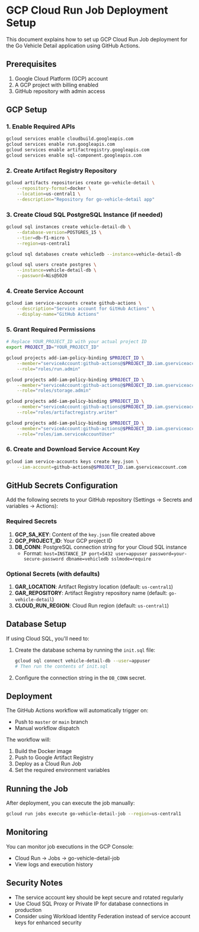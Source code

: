 # GCP Cloud Run Job Deployment Setup

This document explains how to set up GCP Cloud Run Job deployment for the Go Vehicle Detail application using GitHub Actions.

## Prerequisites

1. Google Cloud Platform (GCP) account
2. A GCP project with billing enabled
3. GitHub repository with admin access

## GCP Setup

### 1. Enable Required APIs

```bash
gcloud services enable cloudbuild.googleapis.com
gcloud services enable run.googleapis.com
gcloud services enable artifactregistry.googleapis.com
gcloud services enable sql-component.googleapis.com
```

### 2. Create Artifact Registry Repository

```bash
gcloud artifacts repositories create go-vehicle-detail \
    --repository-format=docker \
    --location=us-central1 \
    --description="Repository for go-vehicle-detail app"
```

### 3. Create Cloud SQL PostgreSQL Instance (if needed)

```bash
gcloud sql instances create vehicle-detail-db \
    --database-version=POSTGRES_15 \
    --tier=db-f1-micro \
    --region=us-central1

gcloud sql databases create vehicledb --instance=vehicle-detail-db

gcloud sql users create postgres \
    --instance=vehicle-detail-db \
    --password=Nis@5020
```

### 4. Create Service Account

```bash
gcloud iam service-accounts create github-actions \
    --description="Service account for GitHub Actions" \
    --display-name="GitHub Actions"
```

### 5. Grant Required Permissions

```bash
# Replace YOUR_PROJECT_ID with your actual project ID
export PROJECT_ID="YOUR_PROJECT_ID"

gcloud projects add-iam-policy-binding $PROJECT_ID \
    --member="serviceAccount:github-actions@$PROJECT_ID.iam.gserviceaccount.com" \
    --role="roles/run.admin"

gcloud projects add-iam-policy-binding $PROJECT_ID \
    --member="serviceAccount:github-actions@$PROJECT_ID.iam.gserviceaccount.com" \
    --role="roles/storage.admin"

gcloud projects add-iam-policy-binding $PROJECT_ID \
    --member="serviceAccount:github-actions@$PROJECT_ID.iam.gserviceaccount.com" \
    --role="roles/artifactregistry.writer"

gcloud projects add-iam-policy-binding $PROJECT_ID \
    --member="serviceAccount:github-actions@$PROJECT_ID.iam.gserviceaccount.com" \
    --role="roles/iam.serviceAccountUser"
```

### 6. Create and Download Service Account Key

```bash
gcloud iam service-accounts keys create key.json \
    --iam-account=github-actions@$PROJECT_ID.iam.gserviceaccount.com
```

## GitHub Secrets Configuration

Add the following secrets to your GitHub repository (Settings → Secrets and variables → Actions):

### Required Secrets

1. **GCP_SA_KEY**: Content of the `key.json` file created above
2. **GCP_PROJECT_ID**: Your GCP project ID
3. **DB_CONN**: PostgreSQL connection string for your Cloud SQL instance
   - Format: `host=INSTANCE_IP port=5432 user=appuser password=your-secure-password dbname=vehicledb sslmode=require`

### Optional Secrets (with defaults)

1. **GAR_LOCATION**: Artifact Registry location (default: `us-central1`)
2. **GAR_REPOSITORY**: Artifact Registry repository name (default: `go-vehicle-detail`)
3. **CLOUD_RUN_REGION**: Cloud Run region (default: `us-central1`)

## Database Setup

If using Cloud SQL, you'll need to:

1. Create the database schema by running the `init.sql` file:

   ```bash
   gcloud sql connect vehicle-detail-db --user=appuser
   # Then run the contents of init.sql
   ```

2. Configure the connection string in the `DB_CONN` secret.

## Deployment

The GitHub Actions workflow will automatically trigger on:

- Push to `master` or `main` branch
- Manual workflow dispatch

The workflow will:

1. Build the Docker image
2. Push to Google Artifact Registry
3. Deploy as a Cloud Run Job
4. Set the required environment variables

## Running the Job

After deployment, you can execute the job manually:

```bash
gcloud run jobs execute go-vehicle-detail-job --region=us-central1
```

## Monitoring

You can monitor job executions in the GCP Console:

- Cloud Run → Jobs → go-vehicle-detail-job
- View logs and execution history

## Security Notes

- The service account key should be kept secure and rotated regularly
- Use Cloud SQL Proxy or Private IP for database connections in production
- Consider using Workload Identity Federation instead of service account keys for enhanced security
